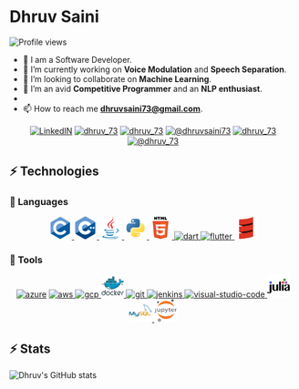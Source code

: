 # Dhruv Saini
![Profile views](https://komarev.com/ghpvc/?username=DS-73&color=orange)


- 🔭 I am a Software Developer.
- 🌱 I’m currently working on **Voice Modulation** and **Speech Separation**.
- 👯 I’m looking to collaborate on **Machine Learning**.
- 🤔 I’m an avid **Competitive Programmer** and an **NLP enthusiast**.
-
- 📫 How to reach me **dhruvsaini73@gmail.com**.


<p align="center">
<a href="https://www.linkedin.com/in/dhruv73/" target="blank"><img align="center" src="https://raw.githubusercontent.com/rahuldkjain/github-profile-readme-generator/master/src/images/icons/Social/linked-in-alt.svg" alt="LinkedIN" height="30" width="40" /></a>
<a href="https://leetcode.com/dhruv_73/" target="blank"><img align="center" src="https://raw.githubusercontent.com/rahuldkjain/github-profile-readme-generator/master/src/images/icons/Social/leet-code.svg" alt="dhruv_73" height="30" width="40" /></a>
<a href="https://www.codechef.com/users/dhruv_73" target="blank"><img align="center" src="https://cdn.jsdelivr.net/npm/simple-icons@3.1.0/icons/codechef.svg" alt="dhruv_73" height="30" width="40" /></a>
<a href="https://www.hackerearth.com/@dhruvsaini73" target="blank"><img align="center" src="https://raw.githubusercontent.com/rahuldkjain/github-profile-readme-generator/master/src/images/icons/Social/hackerearth.svg" alt="@dhruvsaini73" height="30" width="40" /></a>
<a href="https://codeforces.com/profile/dhruv_73" target="blank"><img align="center" src="https://raw.githubusercontent.com/rahuldkjain/github-profile-readme-generator/fb6389f569f8613168faf1f5258e127215eb4517/src/images/icons/Social/codeforces.svg" alt="dhruv_73" height="30" width="40" /></a>
<a href="https://www.hackerrank.com/dhruv_73" target="blank"><img align="center" src="https://raw.githubusercontent.com/rahuldkjain/github-profile-readme-generator/fb6389f569f8613168faf1f5258e127215eb4517/src/images/icons/Social/hackerrank.svg" alt="@dhruv_73" height="30" width="40" /></a>


</p>

## ⚡ Technologies

### 🧰 Languages
<p align="center">
<a href="https://www.cprogramming.com/" target="_blank"> <img src="https://raw.githubusercontent.com/devicons/devicon/master/icons/c/c-original.svg" alt="c" width="40" height="40"/> </a> 
<a href="https://www.w3schools.com/cpp/" target="_blank"> <img src="https://raw.githubusercontent.com/devicons/devicon/master/icons/cplusplus/cplusplus-original.svg" alt="cplusplus" width="40" height="40"/> </a>
<a href="https://www.java.com" target="_blank"> <img src="https://raw.githubusercontent.com/devicons/devicon/master/icons/java/java-original.svg" alt="java" width="40" height="40"/> </a> 
<a href="https://www.python.org" target="_blank"> <img src="https://raw.githubusercontent.com/devicons/devicon/master/icons/python/python-original.svg" alt="python" width="40" height="40"/> </a> 
<a href="https://www.w3.org/html/" target="_blank"> <img src="https://raw.githubusercontent.com/devicons/devicon/master/icons/html5/html5-original-wordmark.svg" alt="html5" width="40" height="40"/> </a> 
<a href="https://dart.dev" target="_blank"> <img src="https://www.vectorlogo.zone/logos/dartlang/dartlang-icon.svg" alt="dart" width="40" height="40"/> </a> 
<a href="https://flutter.dev" target="_blank"> <img src="https://www.vectorlogo.zone/logos/flutterio/flutterio-icon.svg" alt="flutter" width="40" height="40"/> </a> 
<a href="https://www.scala-lang.org" target="_blank"> <img src="https://raw.githubusercontent.com/devicons/devicon/master/icons/scala/scala-original.svg" alt="scala" width="40" height="40"/> </a> 
</p>



### 🧰 Tools
<p align="center">
<a href="https://azure.microsoft.com/en-in/" target="_blank"> <img src="https://www.vectorlogo.zone/logos/microsoft_azure/microsoft_azure-icon.svg" alt="azure" width="40" height="40"/></a>
<a href="https://aws.amazon.com" target="_blank"> <img src="https://www.vectorlogo.zone/logos/amazon_aws/amazon_aws-icon.svg" alt="aws" width="40" height="40"/> </a> 
<a href="https://cloud.google.com" target="_blank"> <img src="https://www.vectorlogo.zone/logos/google_cloud/google_cloud-icon.svg" alt="gcp" width="40" height="40"/> </a> 
<a href="https://www.docker.com/" target="_blank"> <img src="https://raw.githubusercontent.com/devicons/devicon/master/icons/docker/docker-original-wordmark.svg" alt="docker" width="40" height="40"/> </a>
<a href="https://git-scm.com/" target="_blank"> <img src="https://www.vectorlogo.zone/logos/git-scm/git-scm-icon.svg" alt="git" width="40" height="40"/> </a> 
<a href="https://www.jenkins.io" target="_blank"> <img src="https://www.vectorlogo.zone/logos/jenkins/jenkins-icon.svg" alt="jenkins" width="40" height="40"/> </a> 
<a href="https://code.visualstudio.com" target="_blank"> <img src="https://www.vectorlogo.zone/logos/visualstudio_code/visualstudio_code-icon.svg" alt="visual-studio-code" width="40" height="40"/> </a> 
<a href="https://julialang.org" target="_blank"> <img src="https://raw.githubusercontent.com/devicons/devicon/2ae2a900d2f041da66e950e4d48052658d850630/icons/julia/julia-original-wordmark.svg" alt="julia" width="40" height="40"/> </a> 
<a href="https://www.mysql.com" target="_blank"> <img src="https://raw.githubusercontent.com/devicons/devicon/master/icons/mysql/mysql-original-wordmark.svg" alt="mysql" width="40" height="40"/> </a> 
<a href="https://jupyter.org" target="_blank"> <img src="https://raw.githubusercontent.com/devicons/devicon/2ae2a900d2f041da66e950e4d48052658d850630/icons/jupyter/jupyter-original-wordmark.svg" alt="jenkins" width="40" height="40"/> </a> 

</p>


## ⚡ Stats
<p align="right">

![Dhruv's GitHub stats](https://github-readme-stats.vercel.app/api?username=DS-73&show_icons=true&theme=onedark)
